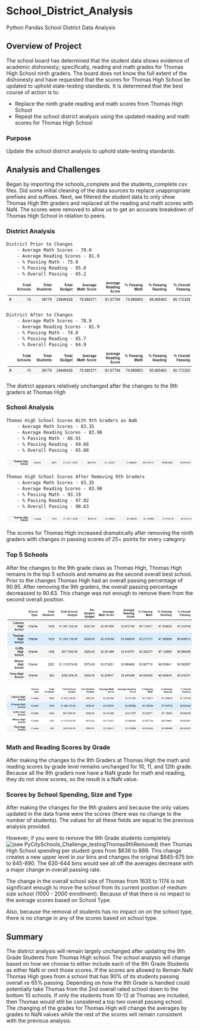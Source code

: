 # School_District_Analysis
Python Pandas School District Data Analysis

## Overview of Project
The school board has determined that the student data shows evidence of academic dishonesty; specifically, reading and math grades for Thomas High School ninth graders.  The board does not know the full extent of the dishonesty and have requested that the scores for Thomas High School be updated to uphold state-testing standards. It is determined that the best course of action is to: 

- Replace the ninth grade reading and math scores from Thomas High School
- Repeat the school district analysis using the updated reading and math scores for Thomas High School 

### Purpose
Update the school district analysis to uphold state-testing standards. 

## Analysis and Challenges
Began by importing the schools_complete and the students_complete csv files.  Did some initial cleaning of the data sources to replace unappropriate prefixes and suffixes.  Next, we filtered the student data to only show Thomas High 9th graders and replaced all the reading and math scores with NaN.  The scores were removed to allow us to get an accurate breakdown of Thomas High School in relation to peers. 

### District Analysis
    District Prior to Changes
        - Average Math Scores - 79.0
        - Average Reading Scores - 81.9
        - % Passing Math - 75.0
        - % Passing Reading - 85.8
        - % Overall Passing - 65.2

![District Before](https://github.com/john10roberts/School_District_Analysis/blob/main/Resources/DistrictBefore.png)

    
    District After to Changes
        - Average Math Scores - 78.9
        - Average Reading Scores - 81.9
        - % Passing Math - 74.8
        - % Passing Reading - 85.7
        - % Overall Passing - 64.9
  
![District Before](https://github.com/john10roberts/School_District_Analysis/blob/main/Resources/DistrictBefore.png)

The district appears relatively unchanged after the changes to the 9th graders at Thomas High      

    
### School Analysis
    Thomas High School Scores With 9th Graders as NaN
        - Average Math Scores - 83.35
        - Average Reading Scores - 83.90
        - % Passing Math - 66.91
        - % Passing Reading - 69.66
        - % Overall Passing - 65.08

![Thomas High Before](https://github.com/john10roberts/School_District_Analysis/blob/main/Resources/ThomasHighBefore.png)

    Thomas High School Scores After Removing 9th Graders
        - Average Math Scores - 83.35
        - Average Reading Scores - 83.90
        - % Passing Math - 93.19
        - % Passing Reading - 97.02
        - % Overall Passing - 90.63

![Thomas High After](https://github.com/john10roberts/School_District_Analysis/blob/main/Resources/ThomasHighAfter.png)

The scores for Thomas High increased dramatically after removing the ninth graders with changes in passing scores of 25+ points for every category.  

### Top 5 Schools 
After the changes to the 9th grade class as Thomas High, Thomas High remains in the top 5 schools and remains as the second overall best school.  Prior to the changes Thomas High had an overall passing percentage of 90.95.  After removing the 9th graders, the overall passing percentage decreassed to 90.63.  This change was not enough to remove them from the second overall position. 

![Top 5 Before](https://github.com/john10roberts/School_District_Analysis/blob/main/Resources/Top5Before.png)

![Top 5 After](https://github.com/john10roberts/School_District_Analysis/blob/main/Resources/Top5After.png)

### Math and Reading Scores by Grade
After making the changes to the 9th Graders at Thomas High the math and reading scores by grade level remains unchanged for 10, 11, and 12th grade.  Because all the 9th graders now have a NaN grade for math and reading, they do not show scores, so the result is a NaN value. 

### Scores by School Spending, Size and Type
After making the changes for the 9th graders and because the only values updated in the data frame were the scores (there was no change to the number of students).  The values for all these fields are equal to the previous analysis provided. 

However, if you were to remove the 9th Grade students completely ![(see PyCitySchools_Challenge_testingThomas9thRemoved)](https://github.com/john10roberts/School_District_Analysis/blob/main/Resources/PyCitySchools_Challenge_testingThomas9thRemoved.ipynb) then Thomas High School spending per student goes from $638 to 889.  This change creates a new upper level in our bins and changes the original $645-675 bin to 645-890.  The 630-644 bins would see all off the averages decrease with a major change in overall passing rate.  

The change in the overall school size of Thomas from 1635 to 1174 is not significant enough to move the school from its current postion of medium size school (1000 - 2000 enrollment).  Because of that there is no impact to the average scores based on School Type. 

Also, because the removal of students has no impact on on the school type, there is no change in any of the scores based on school type. 

## Summary
The district analysis will remain largely unchanged after updating the 9th Grade Students from Thomas High school.  The school analysis will change based on how we choose to either include each of the 9th Grade Students as either NaN or omit those scores.  If the scores are allowed to Remain NaN Thomas High goes from a school that has 90% of its students passing overall vs 65% passing.  Depending on how the 9th Grade is handled could potentially take Thomas from the 2nd overall rated school down to the bottom 10 schools. If only the students from 10-12 at Thomas are included, then Thomas would still be considered a top two overall passing school.   The changing of the grades for Thomas High will change the averages by grades to NaN values while the rest of the scores will remain consistent with the previous analysis. 


